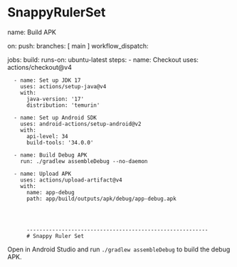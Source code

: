 # SnappyRulerSet
name: Build APK

on:
  push:
    branches: [ main ]
  workflow_dispatch:

jobs:
  build:
    runs-on: ubuntu-latest
    steps:
      - name: Checkout
        uses: actions/checkout@v4

      - name: Set up JDK 17
        uses: actions/setup-java@v4
        with:
          java-version: '17'
          distribution: 'temurin'

      - name: Set up Android SDK
        uses: android-actions/setup-android@v2
        with:
          api-level: 34
          build-tools: '34.0.0'

      - name: Build Debug APK
        run: ./gradlew assembleDebug --no-daemon

      - name: Upload APK
        uses: actions/upload-artifact@v4
        with:
          name: app-debug
          path: app/build/outputs/apk/debug/app-debug.apk




          ---------------------------------------------------------
          # Snappy Ruler Set

Open in Android Studio and run `./gradlew assembleDebug` to build the debug APK.

